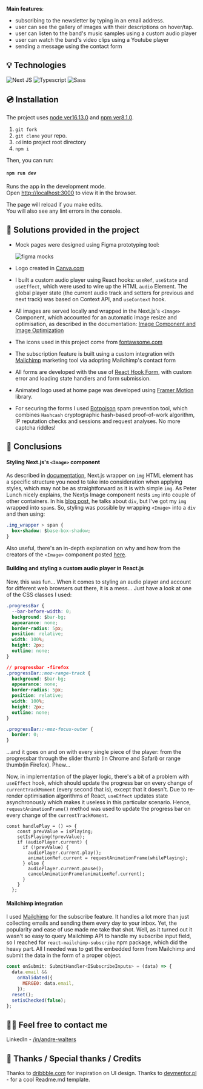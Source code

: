 **Main features**:

- subscribing to the newsletter by typing in an email address.
- user can see the gallery of images with their descriptions on hover/tap.
- user can listen to the band's music samples using a custom audio player
- user can watch the band's video clips using a Youtube player
- sending a message using the contact form

## 💡 Technologies

![Next JS](https://img.shields.io/badge/Next-black?style=for-the-badge&logo=next.js&logoColor=white)
![Typescript](https://img.shields.io/badge/TypeScript-007ACC?style=for-the-badge&logo=typescript&logoColor=white)
![Sass](https://img.shields.io/badge/SASS-hotpink.svg?style=for-the-badge&logo=SASS&logoColor=white)

## 💿 Installation

The project uses [node ver16.13.0](https://nodejs.org/en/) and [npm ver8.1.0](https://www.npmjs.com/).

1. `git fork`
2. `git clone` your repo.
3. `cd` into project root directory
4. `npm i`

Then, you can run:

#### `npm run dev`

Runs the app in the development mode.\
Open [http://localhost:3000](http://localhost:3000) to view it in the browser.

The page will reload if you make edits.\
You will also see any lint errors in the console.

## 🤔 Solutions provided in the project

- Mock pages were designed using Figma prototyping tool:

  ![figma mocks](./wireframes/figma/figma-mocks.jpg)
  &nbsp;

- Logo created in [Canva.com](https://canva.com)
- I built a custom audio player using React hooks: `useRef`, `useState` and `useEffect`, which were used to wire up the HTML `audio` Element. The global player state (the current audio track and setters for previous and next track) was based on Context API, and `useContext` hook.
- All images are served locally and wrapped in the Next.js's `<Image>` Component, which accounted for an automatic image resize and optimisation, as described in the documentation: [Image Component and Image Optimization](https://nextjs.org/docs/basic-features/image-optimization)
- The icons used in this project come from [fontawsome.com](https://fontawesome.com/)
- The subscription feature is built using a custom integration with [Mailchimp](https://mailchimp.com/) marketing tool via adopting Mailchimp's contact form
- All forms are developed with the use of [React Hook Form](https://react-hook-form.com/), with custom error and loading state handlers and form submission.
- Animated logo used at home page was developed using [Framer Motion](https://www.framer.com/motion/) library.
- For securing the forms I used [Botpoison](https://botpoison.com/) spam prevention tool, which combines `Hashcash` cryptographic hash-based proof-of-work algorithm, IP reputation checks and sessions and request analyses. No more captcha riddles!

## 💭 Conclusions

#### Styling Next.js's `<Image>` component

As described in [documentation](https://nextjs.org/docs/basic-features/image-optimization#styling), Next.js wrapper on `img` HTML element has a specific structure you need to take into consideration when applying styles, which may not be as straightforward as it is with simple `img`.
As Peter Lunch nicely explains, the Nextjs Image component nests `img` into couple of other containers. In his [blog post](https://www.peterlunch.com/snippets/next-image-styling), he talks about `div`, but I've got my `img` wrapped into `span`s. So, styling was possible by wrapping `<Image>` into a `div` and then using:

```css
.img_wrapper > span {
  box-shadow: $base-box-shadow;
}
```

Also useful, there's an in-depth explanation on why and how from the creators of the `<Image>` component posted [here](https://web.dev/image-component/).

#### Building and styling a custom audio player in React.js

Now, this was fun... When it comes to styling an audio player and account for different web browsers out there, it is a mess...
Just have a look at one of the CSS classes I used:

```CSS
.progressBar {
  --bar-before-width: 0;
  background: $bar-bg;
  appearance: none;
  border-radius: 5px;
  position: relative;
  width: 100%;
  height: 2px;
  outline: none;
}

// progressbar -firefox
.progressBar::moz-range-track {
  background: $bar-bg;
  appearance: none;
  border-radius: 5px;
  position: relative;
  width: 100%;
  height: 2px;
  outline: none;
}

.progressBar::-moz-focus-outer {
  border: 0;
}
```

...and it goes on and on with every single piece of the player: from the progressbar through the slider thumb (in Chrome and Safari) or range thumb(in Firefox). Phew...

Now, in implementation of the player logic, there's a bit of a problem with `useEffect` hook, which should update the progress bar on every change of `currentTrackMoment` (every second that is), except that it doesn't. Due to re-render optimisation algorithms of React, `useEffect` updates state asynchronously which makes it useless in this particular scenario. Hence, `requestAnimationFrame()` method was used to update the progress bar on every change of the `currentTrackMoment`.

```JS
const handlePlay = () => {
    const prevValue = isPlaying;
    setIsPlaying(!prevValue);
    if (audioPlayer.current) {
      if (!prevValue) {
        audioPlayer.current.play();
        animationRef.current = requestAnimationFrame(whilePlaying);
      } else {
        audioPlayer.current.pause();
        cancelAnimationFrame(animationRef.current);
      }
    }
  };
```

#### Mailchimp integration

I used [Mailchimp](https://mailchimp.com/) for the subscribe feature. It handles a lot more than just collecting emails and sending them every day to your inbox. Yet, the popularity and ease of use made me take that shot. Well, as it turned out it wasn't so easy to query Mailchimp API to handle my subscribe input field, so I reached for `react-mailchimp-subscribe` npm package, which did the heavy part.
All I needed was to get the embedded form from Mailchimp and submit the data in the form of a proper object.

```js
const onSubmit: SubmitHandler<ISubscribeInputs> = (data) => {
  data.email &&
    onValidated({
      MERGE0: data.email,
    });
  reset();
  setisChecked(false);
};
```

## 🙋‍♂️ Feel free to contact me

LinkedIn - [/in/andre-walters](https://www.linkedin.com/in/andre-walters-876engineer/)

## 👏 Thanks / Special thanks / Credits

Thanks to [dribbble.com](https://dribbble.com/) for inspiration on UI design.
Thanks to [devmentor.pl](https://devmentor.pl/) - for a cool Readme.md template.
